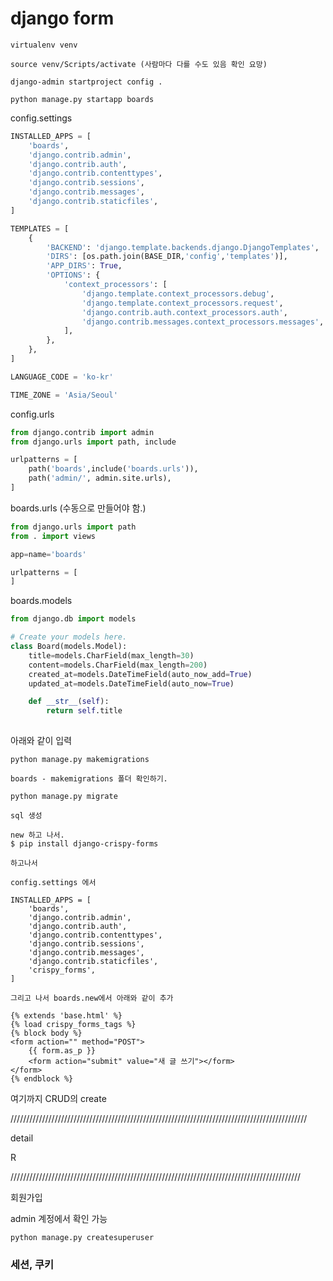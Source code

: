 # django form 



```
virtualenv venv

source venv/Scripts/activate (사람마다 다를 수도 있음 확인 요망)

django-admin startproject config .

python manage.py startapp boards
```

config.settings

```python
INSTALLED_APPS = [
    'boards',
    'django.contrib.admin',
    'django.contrib.auth',
    'django.contrib.contenttypes',
    'django.contrib.sessions',
    'django.contrib.messages',
    'django.contrib.staticfiles',
]

TEMPLATES = [
    {
        'BACKEND': 'django.template.backends.django.DjangoTemplates',
        'DIRS': [os.path.join(BASE_DIR,'config','templates')],
        'APP_DIRS': True,
        'OPTIONS': {
            'context_processors': [
                'django.template.context_processors.debug',
                'django.template.context_processors.request',
                'django.contrib.auth.context_processors.auth',
                'django.contrib.messages.context_processors.messages',
            ],
        },
    },
]

LANGUAGE_CODE = 'ko-kr'

TIME_ZONE = 'Asia/Seoul'
```

config.urls

```python
from django.contrib import admin
from django.urls import path, include

urlpatterns = [
    path('boards',include('boards.urls')),
    path('admin/', admin.site.urls),
]
```

boards.urls (수동으로 만들어야 함.)

```python
from django.urls import path
from . import views

app=name='boards'

urlpatterns = [
]

```

boards.models

```python
from django.db import models

# Create your models here.
class Board(models.Model):
    title=models.CharField(max_length=30)
    content=models.CharField(max_length=200)
    created_at=models.DateTimeField(auto_now_add=True)
    updated_at=models.DateTimeField(auto_now=True)

    def __str__(self):
        return self.title
    
```

아래와 같이 입력

```
python manage.py makemigrations

boards - makemigrations 폴더 확인하기. 

python manage.py migrate

sql 생성
```



```
new 하고 나서.
$ pip install django-crispy-forms

하고나서

config.settings 에서

INSTALLED_APPS = [
    'boards',
    'django.contrib.admin',
    'django.contrib.auth',
    'django.contrib.contenttypes',
    'django.contrib.sessions',
    'django.contrib.messages',
    'django.contrib.staticfiles',
    'crispy_forms',
]

그리고 나서 boards.new에서 아래와 같이 추가

{% extends 'base.html' %}
{% load crispy_forms_tags %}
{% block body %}
<form action="" method="POST">
    {{ form.as_p }}
    <form action="submit" value="새 글 쓰기"></form>
</form>
{% endblock %}
```



여기까지 CRUD의 create

//////////////////////////////////////////////////////////////////////////////////////////////

detail



R

////////////////////////////////////////////////////////////////////////////////////////////



회원가입



admin 계정에서 확인 가능

```
python manage.py createsuperuser
```



### 세션, 쿠키



